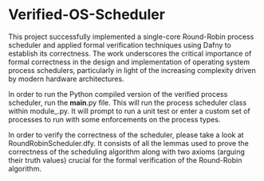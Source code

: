 # Verified-OS-Scheduler
 This project successfully implemented a single-core Round-Robin process scheduler and applied formal verification techniques using Dafny to establish its correctness. The work underscores the critical importance of formal correctness in the design and implementation of operating system process schedulers, particularly in light of the increasing complexity driven by modern hardware architectures.

 In order to run the Python compiled version of the verified process scheduler, run the __main__.py file. This will run the process scheduler class within module_.py. It will prompt to run a unit test or enter a custom set of processes to run with some enforcements on the process types. 

 In order to verify the correctness of the scheduler, please take a look at RoundRobinScheduler.dfy. It consists of all the lemmas used to prove the correctness of the scheduling algorithm along with two axioms (arguing their truth values) crucial for the formal verification of the Round-Robin algorithm.
